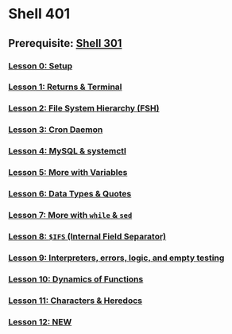 # Shell 401

## Prerequisite: [Shell 301](https://github.com/inkVerb/VIP/tree/master/301-shell)

### [Lesson 0: Setup](https://github.com/inkVerb/vip/blob/master/401-shell/Lesson-00.md)

### [Lesson 1: Returns & Terminal](https://github.com/inkVerb/vip/blob/master/401-shell/Lesson-01.md)

### [Lesson 2: File System Hierarchy (FSH)](https://github.com/inkVerb/vip/blob/master/401-shell/Lesson-02.md)

### [Lesson 3: Cron Daemon](https://github.com/inkVerb/vip/blob/master/401-shell/Lesson-03.md)

### [Lesson 4: MySQL & systemctl](https://github.com/inkVerb/vip/blob/master/401-shell/Lesson-04.md)

### [Lesson 5: More with Variables](https://github.com/inkVerb/vip/blob/master/401-shell/Lesson-05.md)

### [Lesson 6: Data Types & Quotes](https://github.com/inkVerb/vip/blob/master/401-shell/Lesson-06.md)

### [Lesson 7: More with `while` & `sed`](https://github.com/inkVerb/vip/blob/master/401-shell/Lesson-07.md)

### [Lesson 8: `$IFS` (Internal Field Separator)](https://github.com/inkVerb/vip/blob/master/401-shell/Lesson-08.md)

### [Lesson 9: Interpreters, errors, logic, and empty testing](https://github.com/inkVerb/vip/blob/master/401-shell/Lesson-09.md)

### [Lesson 10: Dynamics of Functions](https://github.com/inkVerb/vip/blob/master/401-shell/Lesson-10.md)

### [Lesson 11: Characters & Heredocs](https://github.com/inkVerb/vip/blob/master/401-shell/Lesson-11.md)

### [Lesson 12: NEW](https://github.com/inkVerb/vip/blob/master/401-shell/Lesson-12.md)
